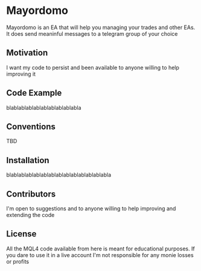 # Mayordomo
Mayordomo is an EA that will help you managing your trades and other EAs. It does send meaninful messages to a telegram group of your choice

## Motivation

I want my code to persist and been available to anyone willing to help improving it

## Code Example

blablablablablablablablablabla

## Conventions

TBD

## Installation

blablablablablablablablablablablablablabla

## Contributors

I'm open to suggestions and to anyone willing to help improving and extending the code

## License

All the MQL4 code available from here is meant for educational purposes. If you dare to use it in a live account I'm not responsible for any monie losses or profits
